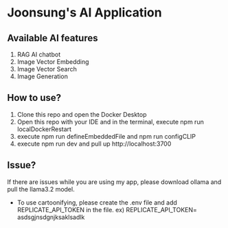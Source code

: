 # Joonsung's AI Application

## Available AI features
1. RAG AI chatbot
2. Image Vector Embedding
3. Image Vector Search
4. Image Generation

## How to use?
1. Clone this repo and open the Docker Desktop
2. Open this repo with your IDE and in the terminal, execute npm run localDockerRestart
3. execute npm run defineEmbeddedFile and npm run configCLIP
4. execute npm run dev and pull up http://localhost:3700

## Issue?
If there are issues while you are using my app, please download ollama and pull the llama3.2 model.


+ To use cartoonifying, please create the .env file and add REPLICATE_API_TOKEN in the file. ex) REPLICATE_API_TOKEN= asdsgjnsdgnjksaklsadlk

